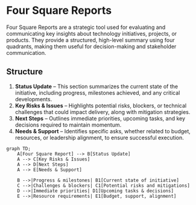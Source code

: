 # Four Square Reports

Four Square Reports are a strategic tool used for evaluating and communicating key insights about technology initiatives, projects, or products. They provide a structured, high-level summary using four quadrants, making them useful for decision-making and stakeholder communication.

## Structure

1. **Status Update** – This section summarizes the current state of the initiative, including progress, milestones achieved, and any critical developments.
2. **Key Risks & Issues** – Highlights potential risks, blockers, or technical challenges that could impact delivery, along with mitigation strategies.
3. **Next Steps** – Outlines immediate priorities, upcoming tasks, and key decisions required to maintain momentum.
4. **Needs & Support** – Identifies specific asks, whether related to budget, resources, or leadership alignment, to ensure successful execution.

```mermaid
graph TD;
    A[Four Square Report] --> B[Status Update]
    A --> C[Key Risks & Issues]
    A --> D[Next Steps]
    A --> E[Needs & Support]

    B -->|Progress & milestones| B1[Current state of initiative]
    C -->|Challenges & blockers| C1[Potential risks and mitigations]
    D -->|Immediate priorities| D1[Upcoming tasks & decisions]
    E -->|Resource requirements| E1[Budget, support, alignment]

```
